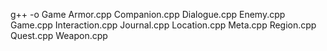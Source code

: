 g++ -o Game Armor.cpp Companion.cpp Dialogue.cpp Enemy.cpp Game.cpp Interaction.cpp Journal.cpp Location.cpp Meta.cpp Region.cpp Quest.cpp Weapon.cpp